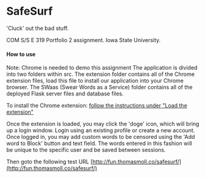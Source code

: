 # SafeSurf
'Cluck' out the bad stuff.

COM S/S E 319 Portfolio 2 assignment. Iowa State University.

#### How to use 

Note: Chrome is needed to demo this assignment
The application is divided into two folders within src. The extension folder contains all of the Chrome extension files, load this
file to install our application into your Chrome browser. The SWaas (Swear Words as a Service) folder contains all of the deployed 
Flask server files and database files. 

To install the Chrome extension: [follow the instructions under "Load the extension"](https://developer.chrome.com/extensions/getstarted#unpacked)

Once the extension is loaded, you may click the 'doge' icon, which will bring up a login window. Login using an existing profile or create a new account. Once logged in, you may add custom words to be censored using the 'Add word to Block' button and text field. The words entered in this fashion will be unique to the specific user and be saved between sessions. 

Then goto the following test URL [http://fun.thomasmoll.co/safesurf/](http://fun.thomasmoll.co/safesurf/)
